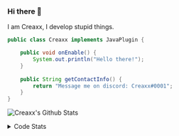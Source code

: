 ### Hi there 👋

I am Creaxx, I develop stupid things. 

```java
public class Creaxx implements JavaPlugin {

    public void onEnable() {
        System.out.println("Hello there!");
    }
    
    public String getContactInfo() {
        return "Message me on discord: Creaxx#0001";
    }
}
```

![Creaxx's Github Stats](https://github-readme-stats.vercel.app/api?username=CreaxxOG&show_icons=true&theme=dark&count_private=true)

<details>
  <summary>Code Stats</summary>

<!--START_SECTION:waka-->
![Code Time](http://img.shields.io/badge/Code%20Time-1%2C307%20hrs%2015%20mins-blue)

![Lines of code](https://img.shields.io/badge/From%20Hello%20World%20I%27ve%20Written-570.0%20thousand%20lines%20of%20code-blue)

**🐱 My GitHub Data** 

> 📦 66.4 kB Used in GitHub's Storage 
 > 
> 🏆 1,673 Contributions in the Year 2023
 > 
> 🚫 Not Opted to Hire
 > 
> 📜 4 Public Repositories 
 > 
> 🔑 2 Private Repositories 
 > 
**I'm a Night 🦉** 

```text
🌞 Morning                280 commits         ██░░░░░░░░░░░░░░░░░░░░░░░   06.87 % 
🌆 Daytime                1749 commits        ███████████░░░░░░░░░░░░░░   42.89 % 
🌃 Evening                1988 commits        ████████████░░░░░░░░░░░░░   48.75 % 
🌙 Night                  61 commits          ░░░░░░░░░░░░░░░░░░░░░░░░░   01.50 % 
```
📅 **I'm Most Productive on Saturday** 

```text
Monday                   487 commits         ███░░░░░░░░░░░░░░░░░░░░░░   11.94 % 
Tuesday                  565 commits         ███░░░░░░░░░░░░░░░░░░░░░░   13.85 % 
Wednesday                600 commits         ████░░░░░░░░░░░░░░░░░░░░░   14.71 % 
Thursday                 623 commits         ████░░░░░░░░░░░░░░░░░░░░░   15.28 % 
Friday                   376 commits         ██░░░░░░░░░░░░░░░░░░░░░░░   09.22 % 
Saturday                 754 commits         █████░░░░░░░░░░░░░░░░░░░░   18.49 % 
Sunday                   673 commits         ████░░░░░░░░░░░░░░░░░░░░░   16.50 % 
```


📊 **This Week I Spent My Time On** 

```text
💬 Programming Languages: 
Java                     18 hrs 36 mins      ████████████████░░░░░░░░░   63.44 % 
Kotlin                   5 hrs 5 mins        ████░░░░░░░░░░░░░░░░░░░░░   17.35 % 
HTML                     4 hrs 21 mins       ████░░░░░░░░░░░░░░░░░░░░░   14.86 % 
XML                      34 mins             ░░░░░░░░░░░░░░░░░░░░░░░░░   01.98 % 
Properties               15 mins             ░░░░░░░░░░░░░░░░░░░░░░░░░   00.90 % 

🔥 Editors: 
IntelliJ                 29 hrs 20 mins      █████████████████████████   100.00 % 
```

**I Mostly Code in Java** 

```text
Java                     54 repos            ███████████████████░░░░░░   77.14 % 
Kotlin                   10 repos            ████░░░░░░░░░░░░░░░░░░░░░   14.29 % 
TypeScript               3 repos             █░░░░░░░░░░░░░░░░░░░░░░░░   04.29 % 
CSS                      2 repos             █░░░░░░░░░░░░░░░░░░░░░░░░   02.86 % 
EJS                      1 repo              ░░░░░░░░░░░░░░░░░░░░░░░░░   01.43 % 
```




 Last Updated on 06/06/2023 12:37:55 UTC
<!--END_SECTION:waka-->
</details>
